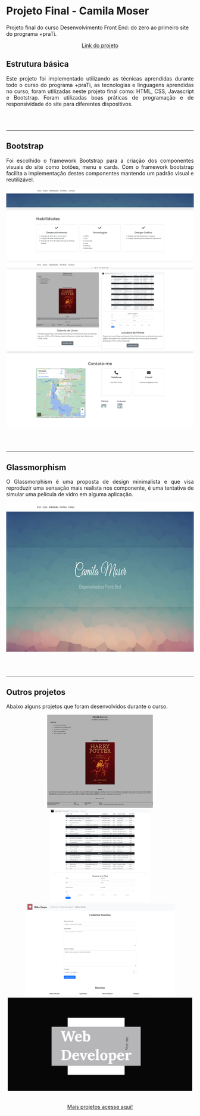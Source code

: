 # Projeto Final - Camila Moser
Projeto final do curso Desenvolvimento Front End: do zero ao primeiro site do programa +praTi.


<p align="center">
<a href="https://camilamoser.github.io/Projeto-Final-Camila-Moser/">Link do projeto</a>
</p>


## Estrutura básica

<p align= "justify">Este projeto foi implementado utilizando as técnicas aprendidas durante todo o curso do programa +praTi, as tecnologias e linguagens aprendidas no curso, foram utilizadas neste projeto final como: HTML, CSS, Javascript e Bootstrap. Foram utilizadas boas práticas de programação e de responsividade do site para diferentes dispositivos.</p>

<br><br>

<hr>

## Bootstrap

<p align= "justify"> Foi escolhido o framework Bootstrap para a criação dos componentes visuais do site como botões, menu e cards. Com o framework bootstrap facilita a implementação destes componentes mantendo um padrão visual e reutilizável.</p>

<p align="center">
  <img src="img/bootstrap1.png">
  <img src="img/bootstrap2.png">
  <img src="img/bootstrap3.png">
  <img src="img/bootstrap4.png">
</p>

<br><br>

<hr>

## Glassmorphism

<p align= "justify"> O Glassmorphism é uma proposta de design minimalista e que visa reproduzir uma sensação mais realista nos componente, é uma tentativa de simular uma película de vidro em alguma aplicação.</p>

<p align= "center">
  <img height="400" src="img/glassmorphism.png">
</p>

<br><br>

<hr>

## Outros projetos

<p align= "justify"> Abaixo alguns projetos que foram desenvolvidos durante o curso.</p>

<p align= "center">
  <a href="https://camilamoser.github.io/Estante-de-Livros/"><img height="250" src="img/EstantedeLivros.png"></a>
  <a href="https://camilamoser.github.io/Locadora-de-Filmes/"><img height="250" src="img/LocadoradeFilmes.png"></a>
  <a href="https://camilamoser.github.io/Cadastro-de-Receitas/"><img height="250" src="img/SiteReceitas.png"></a>
  <a href="https://camilamoser.github.io/Cartao-de-Visita/"><img height="250" src="img/Cartao.PNG"></a>
</p>


</p>
<p align="center">
<a align="center" href="https://github.com/CamilaMoser" target="_blank"> <br>Mais projetos acesse aqui!</a>
</p>
